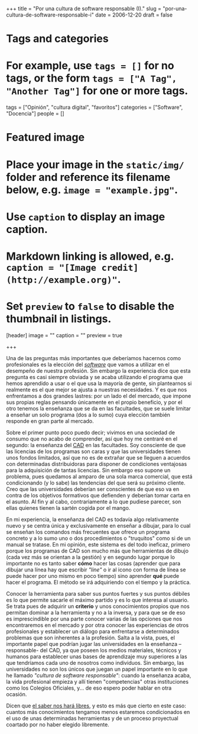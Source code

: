 +++
title = "Por una cultura de software responsable (I)."
slug = "por-una-cultura-de-software-responsable-i"
date = 2006-12-20
draft = false

# Tags and categories
# For example, use `tags = []` for no tags, or the form `tags = ["A Tag", "Another Tag"]` for one or more tags.
tags = ["Opinión", "cultura digital", "favoritos"]
categories = ["Software", "Docencia"]
people = []

# Featured image
# Place your image in the `static/img/` folder and reference its filename below, e.g. `image = "example.jpg"`.
# Use `caption` to display an image caption.
#   Markdown linking is allowed, e.g. `caption = "[Image credit](http://example.org)"`.
# Set `preview` to `false` to disable the thumbnail in listings.
[header]
image = ""
caption = ""
preview = true

+++

Una de las preguntas más importantes que deberíamos hacernos como profesionales es la elección del <em><a title="Software en wikipedia" href="http://es.wikipedia.org/wiki/Software" target="_blank">software</a></em> que vamos a utilizar en el desempeño de nuestra profesión. Sin embargo la experiencia dice que esta pregunta es casi siempre obviada y se acaba utilizando el programa que hemos aprendido a usar o el que usa la mayoría de gente, sin plantearnos si realmente es el que mejor se ajusta a nuestras necesidades. Y es que nos enfrentamos a dos grandes lastres: por un lado el del mercado, que impone sus propias reglas pensando únicamente en el propio beneficio, y por el otro tenemos la enseñanza que se da en las facultades, que se suele limitar a enseñar un solo programa (dos a lo sumo) cuya elección también responde en gran parte al mercado.

Sobre el primer punto poco puedo decir; vivimos en una sociedad de consumo que no acabo de comprender, así que hoy me centraré en el segundo: la enseñanza del <a title="CAD en wikipedia" href="http://es.wikipedia.org/wiki/CAD" target="_blank">CAD</a> en las facultades. Soy consciente de que las licencias de los programas son caras y que las universidades tienen unos fondos limitados, así que no es de extrañar que se lleguen a acuerdos con determinadas distribuidoras para disponer de condiciones ventajosas para la adquisición de tantas licencias. Sin embargo eso supone un problema, pues quedamos al amparo de una sola marca comercial, que está condicionando (y lo sabe) las tendencias del que será su próximo cliente. Creo que las universidades deberían ser conscientes de que eso va en contra de los objetivos formativos que defienden y deberían tomar carta en el asunto. Al fin y al cabo, contrariamente a lo que pudiese parecer, son ellas quienes tienen la sartén cogida por el mango.

En mi experiencia, la enseñanza del CAD es todavía algo relativamente nuevo y se centra única y exclusivamente en enseñar a dibujar, para lo cual se enseñan los comandos más frecuentes que ofrece un programa concreto y a lo sumo uno o dos procedimientos o "truquitos" como si de un manual se tratase. En mi opinión, este sistema es del todo ineficaz, primero porque los programas de CAD son mucho más que herramientas de dibujo (cada vez más se orientan a la gestión) y en segundo lugar porque lo importante no es tanto saber <strong>cómo</strong> hacer las cosas (aprender que para dibujar una línea hay que escribir <em>"line"</em> o ir al icono con forma de línea se puede hacer por uno mismo en poco tiempo) sino aprender <strong>qué </strong>puede hacer el programa. El método se irá adquiriendo con el tiempo y la práctica.

Conocer la herramienta para saber sus puntos fuertes y sus puntos débiles es lo que permite sacarle el máximo partido y es lo que interesa al usuario. Se trata pues de adquirir un <strong>criterio</strong> y unos conocimientos propios que nos permitan dominar a la herramienta y no a la inversa, y para que se de eso es imprescindible por una parte conocer varias de las opciones que nos encontraremos en el mercado y por otra conocer las experiencias de otros profesionales y establecer un diálogo para enfrentarse a determinados problemas que son inherentes a la profesión. Salta a la vista, pues, el importante papel que podrían jugar las universidades en la enseñanza –responsable- del CAD, ya que poseen los medios materiales, técnicos y humanos para establecer unas bases de aprendizaje muy superiores a las que tendríamos cada uno de nosotros como individuos. Sin embargo, las universidades no son los únicos que juegan un papel importante en lo que he llamado <em>"cultura de software responsable"</em>: cuando la enseñanza acaba, la vida profesional empieza y allí tienen "competencias" otras instituciones como los Colegios Oficiales, y... de eso espero poder hablar en otra ocasión.

Dicen que <a href="http://www.biblija.net/biblija.cgi?m=Jn+8%2C+31-32&amp;id22=1&amp;pos=0&amp;set=13&amp;lang=es">el saber nos hará libres</a>, y esto es más que cierto en este caso: cuantos más conocimientos tengamos menos estaremos condicionados en el uso de unas determinadas herramientas y de un proceso proyectual coartado por no haber elegido libremente.
